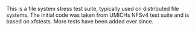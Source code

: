 This is a file system stress test suite, typically used
on distributed file systems. The initial code was taken
from UMICHs NFSv4 test suite and is based on xfstests.
More tests have been added ever since.

